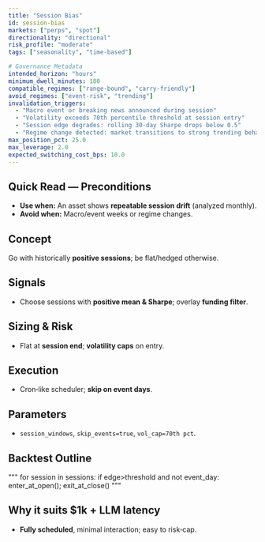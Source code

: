 ```yaml
---
title: "Session Bias"
id: session-bias
markets: ["perps", "spot"]
directionality: "directional"
risk_profile: "moderate"
tags: ["seasonality", "time-based"]

# Governance Metadata
intended_horizon: "hours"
minimum_dwell_minutes: 180
compatible_regimes: ["range-bound", "carry-friendly"]
avoid_regimes: ["event-risk", "trending"]
invalidation_triggers:
  - "Macro event or breaking news announced during session"
  - "Volatility exceeds 70th percentile threshold at session entry"
  - "Session edge degrades: rolling 30-day Sharpe drops below 0.5"
  - "Regime change detected: market transitions to strong trending behavior"
max_position_pct: 25.0
max_leverage: 2.0
expected_switching_cost_bps: 10.0
---
```


## Quick Read — Preconditions
- **Use when:** An asset shows **repeatable session drift** (analyzed monthly).
- **Avoid when:** Macro/event weeks or regime changes.

## Concept
Go with historically **positive sessions**; be flat/hedged otherwise.

## Signals
- Choose sessions with **positive mean & Sharpe**; overlay **funding filter**.

## Sizing & Risk
- Flat at **session end**; **volatility caps** on entry.

## Execution
- Cron‑like scheduler; **skip on event days**.

## Parameters
- `session_windows`, `skip_events=true`, `vol_cap=70th pct`.

## Backtest Outline
"""
for session in sessions:
    if edge>threshold and not event_day:
        enter_at_open(); exit_at_close()
"""

## Why it suits $1k + LLM latency
- **Fully scheduled**, minimal interaction; easy to risk‑cap.
